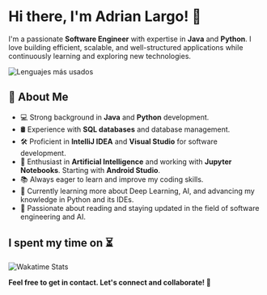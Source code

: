 # Hi there, I'm Adrian Largo! 👋

I'm a passionate **Software Engineer** with expertise in **Java** and **Python**. I love building efficient, scalable, and well-structured applications while continuously learning and exploring new technologies.

![Lenguajes más usados](https://github-readme-stats.vercel.app/api/top-langs/?username=AdrianLargoGit&langs_count=10&theme=dark&layout=compact)

## 🚀 About Me
- 💻 Strong background in **Java** and **Python** development.
- 🛢️ Experience with **SQL databases** and database management.
- 🛠️ Proficient in **IntelliJ IDEA** and **Visual Studio** for software development.
- 🤖 Enthusiast in **Artificial Intelligence** and working with **Jupyter Notebooks**. Starting with **Android Studio**.
- 📚 Always eager to learn and improve my coding skills.
- 🧠 Currently learning more about Deep Learning, AI, and advancing my knowledge in Python and its IDEs.
- 📖 Passionate about reading and staying updated in the field of software engineering and AI.

## I spent my time on ⏳
![Wakatime Stats](https://github-readme-stats.vercel.app/api/wakatime?username=AdrianLargo&theme=dark)

**Feel free to get in contact. Let's connect and collaborate! 🚀**

